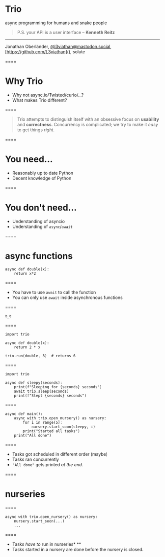 # Trio

async programming for humans and snake people

> P.S. your API is a user interface – **Kenneth Reitz**

----

Jonathan Oberländer, [@l3viathan@mastodon.social](), [https://github.com/L3viathan](), solute

====

# Why Trio

- Why not async.io/Twisted/curio/...?
- What makes Trio different?

====

> Trio attempts to distinguish itself with an obsessive focus on **usability** and **correctness**. Concurrency is complicated; we try to make it *easy* to get things *right*.

====

# You need...

- Reasonably up to date Python
- Decent knowledge of Python

====

# You don't need...

- Understanding of asyncio
- Understanding of `async`/`await`

====

# async functions

```
async def double(x):
    return x*2
```

====

- You have to use `await` to call the function
- You can only use `await` inside asynchronous functions

====

```
ಠ_ಠ
```

====

```
import trio

async def double(x):
    return 2 * x

trio.run(double, 3)  # returns 6
```

====

```exechidden
import trio
```

```exec
async def sleepy(seconds):
    print(f"Sleeping for {seconds} seconds")
    await trio.sleep(seconds)
    print(f"Slept {seconds} seconds")
```
====

```exec
async def main():
    async with trio.open_nursery() as nursery:
        for i in range(5):
            nursery.start_soon(sleepy, i)
        print("Started all tasks")
    print("All done")
```

====

- Tasks got scheduled in different order (maybe)
- Tasks ran concurrently
- `"All done"` gets printed _at the end_.

====

# nurseries

====

```
async with trio.open_nursery() as nursery:
    nursery.start_soon(...)
    ...
```

====

- Tasks _have to_ run in nurseries* **
- Tasks started in a nursery are done before the nursery is closed.
